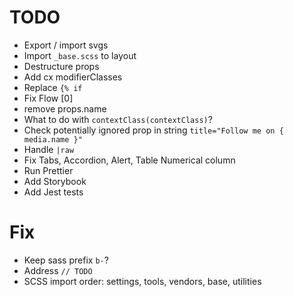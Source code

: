 # TODO

- Export / import svgs
- Import `_base.scss` to layout
- Destructure props
- Add cx modifierClasses
- Replace `{% if`
- Fix Flow [0]
- remove props.name
- What to do with `contextClass(contextClass)`?
- Check potentially ignored prop in string `title="Follow me on { media.name }"`
- Handle `|raw`
- Fix Tabs, Accordion, Alert, Table Numerical column
- Run Prettier
- Add Storybook
- Add Jest tests

# Fix

- Keep sass prefix `b-`?
- Address `// TODO`
- SCSS import order: settings, tools, vendors, base, utilities
